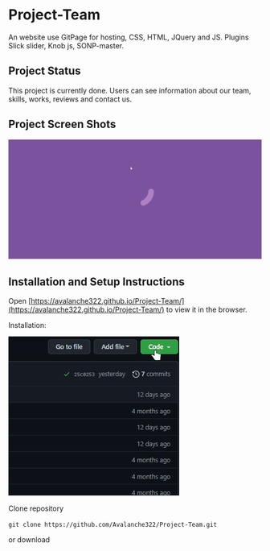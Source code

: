 # Project-Team
An website use GitPage for hosting, CSS, HTML, JQuery and JS. Plugins Slick slider, Knob js, SONP-master.

## Project Status
This project is currently done. Users can see information about our team, skills, works, reviews and contact us.

## Project Screen Shots
<p><a target="_blank" rel="noopener noreferrer" href="img\markdown\prevue.gif"><img src="img\markdown\prevue.gif" alt="prevue" style="max-width: 100%;"></a></p>

## Installation and Setup Instructions
Open [https://avalanche322.github.io/Project-Team/](https://avalanche322.github.io/Project-Team/) to view it in the browser.

Installation:

<p><a target="_blank" rel="noopener noreferrer" href="img\markdown\how-download.gif"><img src="img\markdown\how-download.gif" alt="how download" style="max-width: 100%;"></a></p>

Clone repository

`git clone https://github.com/Avalanche322/Project-Team.git`

or download
